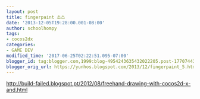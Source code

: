 ```yaml
---
layout: post
title: fingerpaint 소스
date: '2013-12-05T19:28:00.001-08:00'
author: schoolhompy
tags:
- cocos2dx
categories:
- GAME DEV
modified_time: '2017-06-25T02:22:51.095-07:00'
blogger_id: tag:blogger.com,1999:blog-4954243635432022205.post-1770744330357777233
blogger_orig_url: https://yunhos.blogspot.com/2013/12/fingerpaint_5.html
---
```


<a href="http://build-failed.blogspot.pt/2012/08/freehand-drawing-with-cocos2d-x-and.html" target="_blank">http://build-failed.blogspot.pt/2012/08/freehand-drawing-with-cocos2d-x-and.html</a>